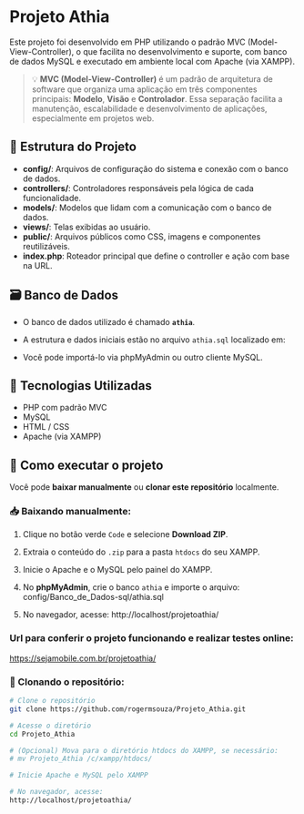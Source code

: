 # Projeto Athia

Este projeto foi desenvolvido em PHP utilizando o padrão MVC (Model-View-Controller), o que facilita no desenvolvimento e suporte, com banco de dados MySQL e executado em ambiente local com Apache (via XAMPP).

> 💡 **MVC (Model-View-Controller)** é um padrão de arquitetura de software que organiza uma aplicação em três componentes principais: **Modelo**, **Visão** e **Controlador**. Essa separação facilita a manutenção, escalabilidade e desenvolvimento de aplicações, especialmente em projetos web.

## 📁 Estrutura do Projeto

- **config/**: Arquivos de configuração do sistema e conexão com o banco de dados.
- **controllers/**: Controladores responsáveis pela lógica de cada funcionalidade.
- **models/**: Modelos que lidam com a comunicação com o banco de dados.
- **views/**: Telas exibidas ao usuário.
- **public/**: Arquivos públicos como CSS, imagens e componentes reutilizáveis.
- **index.php**: Roteador principal que define o controller e ação com base na URL.

## 🗃️ Banco de Dados

- O banco de dados utilizado é chamado **`athia`**.
- A estrutura e dados iniciais estão no arquivo `athia.sql` localizado em:
  

- Você pode importá-lo via phpMyAdmin ou outro cliente MySQL.

## 🧩 Tecnologias Utilizadas

- PHP com padrão MVC
- MySQL
- HTML / CSS
- Apache (via XAMPP)

## 🚀 Como executar o projeto

Você pode **baixar manualmente** ou **clonar este repositório** localmente.

### 📥 Baixando manualmente:

1. Clique no botão verde `Code` e selecione **Download ZIP**.
2. Extraia o conteúdo do `.zip` para a pasta `htdocs` do seu XAMPP.
3. Inicie o Apache e o MySQL pelo painel do XAMPP.
4. No **phpMyAdmin**, crie o banco `athia` e importe o arquivo:
config/Banco_de_Dados-sql/athia.sql

5. No navegador, acesse:
http://localhost/projetoathia/


### Url para conferir o projeto funcionando e realizar testes online:
https://sejamobile.com.br/projetoathia/


### 🔁 Clonando o repositório:

```bash
# Clone o repositório
git clone https://github.com/rogermsouza/Projeto_Athia.git

# Acesse o diretório
cd Projeto_Athia

# (Opcional) Mova para o diretório htdocs do XAMPP, se necessário:
# mv Projeto_Athia /c/xampp/htdocs/

# Inicie Apache e MySQL pelo XAMPP

# No navegador, acesse:
http://localhost/projetoathia/


